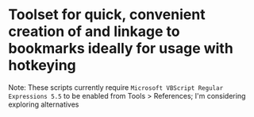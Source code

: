 # Toolset for quick, convenient creation of and linkage to bookmarks ideally for usage with hotkeying

Note: These scripts currently require `Microsoft VBScript Regular Expressions 5.5` to be enabled from Tools > References; I'm considering exploring alternatives